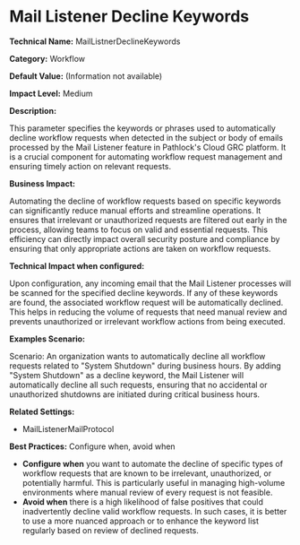 # Mail Listener Decline Keywords

**Technical Name:** MailListnerDeclineKeywords

**Category:** Workflow

**Default Value:** (Information not available)

**Impact Level:** Medium

**Description:**

This parameter specifies the keywords or phrases used to automatically decline workflow requests when detected in the subject or body of emails processed by the Mail Listener feature in Pathlock's Cloud GRC platform. It is a crucial component for automating workflow request management and ensuring timely action on relevant requests.

**Business Impact:**

Automating the decline of workflow requests based on specific keywords can significantly reduce manual efforts and streamline operations. It ensures that irrelevant or unauthorized requests are filtered out early in the process, allowing teams to focus on valid and essential requests. This efficiency can directly impact overall security posture and compliance by ensuring that only appropriate actions are taken on workflow requests.

**Technical Impact when configured:**

Upon configuration, any incoming email that the Mail Listener processes will be scanned for the specified decline keywords. If any of these keywords are found, the associated workflow request will be automatically declined. This helps in reducing the volume of requests that need manual review and prevents unauthorized or irrelevant workflow actions from being executed.

**Examples Scenario:**

Scenario: An organization wants to automatically decline all workflow requests related to "System Shutdown" during business hours. By adding "System Shutdown" as a decline keyword, the Mail Listener will automatically decline all such requests, ensuring that no accidental or unauthorized shutdowns are initiated during critical business hours.

**Related Settings:**

- MailListenerMailProtocol

**Best Practices:** Configure when, avoid when

- **Configure when** you want to automate the decline of specific types of workflow requests that are known to be irrelevant, unauthorized, or potentially harmful. This is particularly useful in managing high-volume environments where manual review of every request is not feasible.
- **Avoid when** there is a high likelihood of false positives that could inadvertently decline valid workflow requests. In such cases, it is better to use a more nuanced approach or to enhance the keyword list regularly based on review of declined requests.